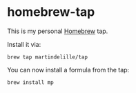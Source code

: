 # homebrew-tap

This is my personal [Homebrew](https://brew.sh) tap.

Install it via:

```
brew tap martindelille/tap
```

You can now install a formula from the tap:

```
brew install mp
```
